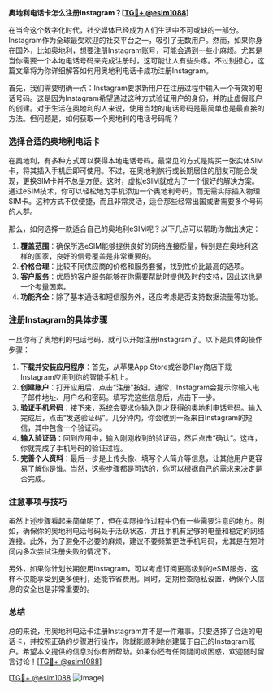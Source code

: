 **奥地利电话卡怎么注册Instagram？[[TG💪+ @esim1088](https://t.me/s/esim1088)]**

在当今这个数字化时代，社交媒体已经成为人们生活中不可或缺的一部分。Instagram作为全球最受欢迎的社交平台之一，吸引了无数用户。然而，如果你身在国外，比如奥地利，想要注册Instagram账号，可能会遇到一些小麻烦。尤其是当你需要一个本地电话号码来完成注册时，这可能让人有些头疼。不过别担心，这篇文章将为你详细解答如何用奥地利电话卡成功注册Instagram。

首先，我们需要明确一点：Instagram要求新用户在注册过程中输入一个有效的电话号码。这是因为Instagram希望通过这种方式验证用户的身份，并防止虚假账户的创建。对于生活在奥地利的人来说，使用当地的电话号码是最简单也是最直接的方法。但问题是，如何获取一个奥地利的电话号码呢？

### 选择合适的奥地利电话卡

在奥地利，有多种方式可以获得本地电话号码。最常见的方式是购买一张实体SIM卡，将其插入手机后即可使用。不过，在奥地利旅行或长期居住的朋友可能会发现，更换SIM卡并不总是方便。这时，虚拟eSIM就成为了一个很好的解决方案。通过eSIM技术，你可以轻松地为手机添加一个奥地利号码，而无需实际插入物理SIM卡。这种方式不仅便捷，而且非常灵活，适合那些经常出国或者需要多个号码的人群。

那么，如何选择一款适合自己的奥地利eSIM呢？以下几点可以帮助你做出决定：

1. **覆盖范围**：确保所选eSIM能够提供良好的网络连接质量，特别是在奥地利这样的国家，良好的信号覆盖是非常重要的。
2. **价格合理**：比较不同供应商的价格和服务套餐，找到性价比最高的选项。
3. **客户服务**：优质的客户服务能够在你需要帮助时提供及时的支持，因此这也是一个考量因素。
4. **功能齐全**：除了基本通话和短信服务外，还应考虑是否支持数据流量等功能。

### 注册Instagram的具体步骤

一旦你有了奥地利的电话号码，就可以开始注册Instagram了。以下是具体的操作步骤：

1. **下载并安装应用程序**：首先，从苹果App Store或谷歌Play商店下载Instagram应用到你的智能手机上。
2. **创建账户**：打开应用后，点击“注册”按钮。通常，Instagram会提示你输入电子邮件地址、用户名和密码。填写完这些信息后，点击下一步。
3. **验证手机号码**：接下来，系统会要求你输入刚才获得的奥地利电话号码。输入完成后，点击“发送验证码”。几分钟内，你会收到一条来自Instagram的短信，其中包含一个验证码。
4. **输入验证码**：回到应用中，输入刚刚收到的验证码，然后点击“确认”。这样，你就完成了手机号码的验证过程。
5. **完善个人资料**：最后一步是上传头像、填写个人简介等信息，让其他用户更容易了解你是谁。当然，这些步骤都是可选的，你可以根据自己的需求来决定是否完成。

### 注意事项与技巧

虽然上述步骤看起来简单明了，但在实际操作过程中仍有一些需要注意的地方。例如，确保你的奥地利电话号码处于活跃状态，并且手机有足够的电量和稳定的网络连接。此外，为了避免不必要的麻烦，建议不要频繁更改手机号码，尤其是在短时间内多次尝试注册失败的情况下。

另外，如果你计划长期使用Instagram，可以考虑订阅更高级别的eSIM服务，这样不仅能享受到更多便利，还能节省费用。同时，定期检查隐私设置，确保个人信息的安全也是非常重要的。

### 总结

总的来说，用奥地利电话卡注册Instagram并不是一件难事。只要选择了合适的电话卡，并按照正确的步骤进行操作，你就能顺利地创建属于自己的Instagram账户。希望本文提供的信息对你有所帮助。如果你还有任何疑问或困惑，欢迎随时留言讨论！[[TG💪+ @esim1088](https://t.me/s/esim1088)]

[[TG💪+ @esim1088](https://t.me/s/esim1088) ![Image](https://i.postimg.cc/4NQfJmqS/Snipaste-2025-05-13-00-14-12.png)]